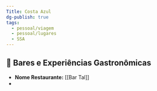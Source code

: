 ```yaml
---
Title: Costa Azul
dg-publish: true
tags:
  - pessoal/viagem
  - pessoal/lugares
  - SSA
---
```

## 🍹 Bares e Experiências Gastronômicas
- **Nome Restaurante:** [[Bar Tal]]
- 